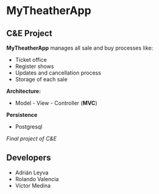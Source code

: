 # MyTheatherApp

 **C&E Project**  
- 

**MyTheatherApp** manages all sale and buy processes like:

* Ticket office
* Register shows
* Updates and cancellation process
* Storage of each sale
  
  
 
**Architecture:**  
- Model - View - Controller (**MVC**)

**Persistence**  

- Postgresql



_Final project of C&E_  

**Developers**
- 
* Adrián Leyva
* Rolando Valencia
* Víctor Medina